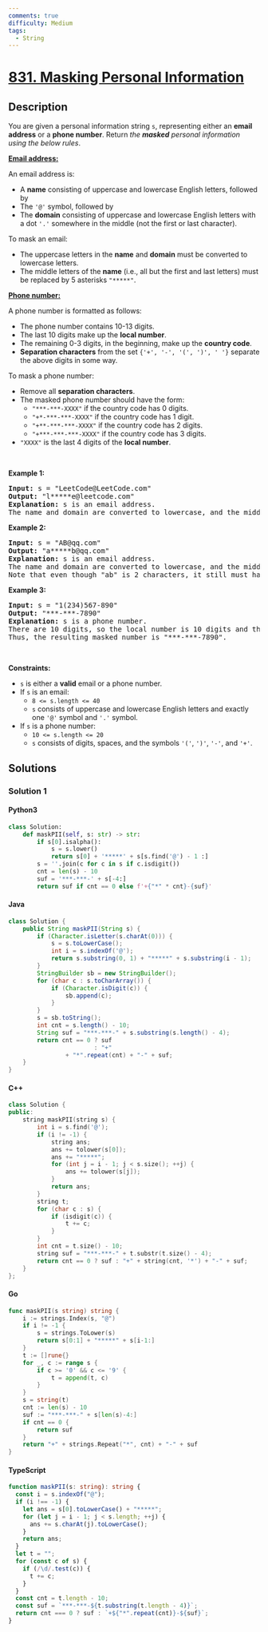```yaml
---
comments: true
difficulty: Medium
tags:
  - String
---
```


<!-- problem:start -->

# [831. Masking Personal Information](https://leetcode.com/problems/masking-personal-information)

## Description

<!-- description:start -->

<p>You are given a personal information string <code>s</code>, representing either an <strong>email address</strong> or a <strong>phone number</strong>. Return <em>the <strong>masked</strong> personal information using the below rules</em>.</p>

<p><u><strong>Email address:</strong></u></p>

<p>An email address is:</p>

<ul>
	<li>A <strong>name</strong> consisting of uppercase and lowercase English letters, followed by</li>
	<li>The <code>&#39;@&#39;</code> symbol, followed by</li>
	<li>The <strong>domain</strong> consisting of uppercase and lowercase English letters with a dot <code>&#39;.&#39;</code> somewhere in the middle (not the first or last character).</li>
</ul>

<p>To mask an email:</p>

<ul>
	<li>The uppercase letters in the <strong>name</strong> and <strong>domain</strong> must be converted to lowercase letters.</li>
	<li>The middle letters of the <strong>name</strong> (i.e., all but the first and last letters) must be replaced by 5 asterisks <code>&quot;*****&quot;</code>.</li>
</ul>

<p><u><strong>Phone number:</strong></u></p>

<p>A phone number is formatted as follows:</p>

<ul>
	<li>The phone number contains 10-13 digits.</li>
	<li>The last 10 digits make up the <strong>local number</strong>.</li>
	<li>The remaining 0-3 digits, in the beginning, make up the <strong>country code</strong>.</li>
	<li><strong>Separation characters</strong> from the set <code>{&#39;+&#39;, &#39;-&#39;, &#39;(&#39;, &#39;)&#39;, &#39; &#39;}</code> separate the above digits in some way.</li>
</ul>

<p>To mask a phone number:</p>

<ul>
	<li>Remove all <strong>separation characters</strong>.</li>
	<li>The masked phone number should have the form:
	<ul>
		<li><code>&quot;***-***-XXXX&quot;</code> if the country code has 0 digits.</li>
		<li><code>&quot;+*-***-***-XXXX&quot;</code> if the country code has 1 digit.</li>
		<li><code>&quot;+**-***-***-XXXX&quot;</code> if the country code has 2 digits.</li>
		<li><code>&quot;+***-***-***-XXXX&quot;</code> if the country code has 3 digits.</li>
	</ul>
	</li>
	<li><code>&quot;XXXX&quot;</code> is the last 4 digits of the <strong>local number</strong>.</li>
</ul>

<p>&nbsp;</p>
<p><strong class="example">Example 1:</strong></p>

<pre>
<strong>Input:</strong> s = &quot;LeetCode@LeetCode.com&quot;
<strong>Output:</strong> &quot;l*****e@leetcode.com&quot;
<strong>Explanation:</strong> s is an email address.
The name and domain are converted to lowercase, and the middle of the name is replaced by 5 asterisks.
</pre>

<p><strong class="example">Example 2:</strong></p>

<pre>
<strong>Input:</strong> s = &quot;AB@qq.com&quot;
<strong>Output:</strong> &quot;a*****b@qq.com&quot;
<strong>Explanation:</strong> s is an email address.
The name and domain are converted to lowercase, and the middle of the name is replaced by 5 asterisks.
Note that even though &quot;ab&quot; is 2 characters, it still must have 5 asterisks in the middle.
</pre>

<p><strong class="example">Example 3:</strong></p>

<pre>
<strong>Input:</strong> s = &quot;1(234)567-890&quot;
<strong>Output:</strong> &quot;***-***-7890&quot;
<strong>Explanation:</strong> s is a phone number.
There are 10 digits, so the local number is 10 digits and the country code is 0 digits.
Thus, the resulting masked number is &quot;***-***-7890&quot;.
</pre>

<p>&nbsp;</p>
<p><strong>Constraints:</strong></p>

<ul>
	<li><code>s</code> is either a <strong>valid</strong> email or a phone number.</li>
	<li>If <code>s</code> is an email:
	<ul>
		<li><code>8 &lt;= s.length &lt;= 40</code></li>
		<li><code>s</code> consists of uppercase and lowercase English letters and exactly one <code>&#39;@&#39;</code> symbol and <code>&#39;.&#39;</code> symbol.</li>
	</ul>
	</li>
	<li>If <code>s</code> is a phone number:
	<ul>
		<li><code>10 &lt;= s.length &lt;= 20</code></li>
		<li><code>s</code> consists of digits, spaces, and the symbols <code>&#39;(&#39;</code>, <code>&#39;)&#39;</code>, <code>&#39;-&#39;</code>, and <code>&#39;+&#39;</code>.</li>
	</ul>
	</li>
</ul>

<!-- description:end -->

## Solutions

<!-- solution:start -->

### Solution 1

<!-- tabs:start -->

#### Python3

```python
class Solution:
    def maskPII(self, s: str) -> str:
        if s[0].isalpha():
            s = s.lower()
            return s[0] + '*****' + s[s.find('@') - 1 :]
        s = ''.join(c for c in s if c.isdigit())
        cnt = len(s) - 10
        suf = '***-***-' + s[-4:]
        return suf if cnt == 0 else f'+{"*" * cnt}-{suf}'
```

#### Java

```java
class Solution {
    public String maskPII(String s) {
        if (Character.isLetter(s.charAt(0))) {
            s = s.toLowerCase();
            int i = s.indexOf('@');
            return s.substring(0, 1) + "*****" + s.substring(i - 1);
        }
        StringBuilder sb = new StringBuilder();
        for (char c : s.toCharArray()) {
            if (Character.isDigit(c)) {
                sb.append(c);
            }
        }
        s = sb.toString();
        int cnt = s.length() - 10;
        String suf = "***-***-" + s.substring(s.length() - 4);
        return cnt == 0 ? suf
                        : "+"
                + "*".repeat(cnt) + "-" + suf;
    }
}
```

#### C++

```cpp
class Solution {
public:
    string maskPII(string s) {
        int i = s.find('@');
        if (i != -1) {
            string ans;
            ans += tolower(s[0]);
            ans += "*****";
            for (int j = i - 1; j < s.size(); ++j) {
                ans += tolower(s[j]);
            }
            return ans;
        }
        string t;
        for (char c : s) {
            if (isdigit(c)) {
                t += c;
            }
        }
        int cnt = t.size() - 10;
        string suf = "***-***-" + t.substr(t.size() - 4);
        return cnt == 0 ? suf : "+" + string(cnt, '*') + "-" + suf;
    }
};
```

#### Go

```go
func maskPII(s string) string {
	i := strings.Index(s, "@")
	if i != -1 {
		s = strings.ToLower(s)
		return s[0:1] + "*****" + s[i-1:]
	}
	t := []rune{}
	for _, c := range s {
		if c >= '0' && c <= '9' {
			t = append(t, c)
		}
	}
	s = string(t)
	cnt := len(s) - 10
	suf := "***-***-" + s[len(s)-4:]
	if cnt == 0 {
		return suf
	}
	return "+" + strings.Repeat("*", cnt) + "-" + suf
}
```

#### TypeScript

```ts
function maskPII(s: string): string {
  const i = s.indexOf("@");
  if (i !== -1) {
    let ans = s[0].toLowerCase() + "*****";
    for (let j = i - 1; j < s.length; ++j) {
      ans += s.charAt(j).toLowerCase();
    }
    return ans;
  }
  let t = "";
  for (const c of s) {
    if (/\d/.test(c)) {
      t += c;
    }
  }
  const cnt = t.length - 10;
  const suf = `***-***-${t.substring(t.length - 4)}`;
  return cnt === 0 ? suf : `+${"*".repeat(cnt)}-${suf}`;
}
```

<!-- tabs:end -->

<!-- solution:end -->

<!-- problem:end -->
